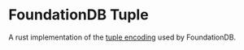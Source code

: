 # FoundationDB Tuple

A rust implementation of the [tuple encoding](https://github.com/apple/foundationdb/blob/main/design/tuple.md) used by FoundationDB.